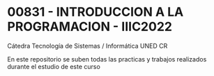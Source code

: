 # 00831 - INTRODUCCION A LA PROGRAMACION - IIIC2022
 Cátedra Tecnología de Sistemas / Informática UNED CR

En este repositorio se suben todas las practicas y trabajos realizados durante el estudio de este curso

